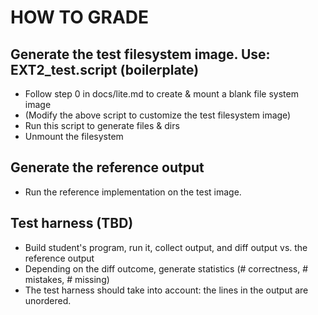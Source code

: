 # HOW TO GRADE

## Generate the test filesystem image. Use: EXT2_test.script (boilerplate)

* Follow step 0 in docs/lite.md to create & mount a blank file system image
* (Modify the above script to customize the test filesystem image)
* Run this script to generate files & dirs
* Unmount the filesystem 

## Generate the reference output 

* Run the reference implementation on the test image. 

## Test harness (TBD)

* Build student's program, run it, collect output, and diff output vs. the reference output
* Depending on the diff outcome, generate statistics (# correctness, # mistakes, # missing)
* The test harness should take into account: the lines in the output are unordered. 
